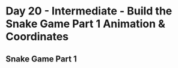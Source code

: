 # Day 20 - Intermediate - Build the Snake Game Part 1 Animation & Coordinates

## Snake Game Part 1

